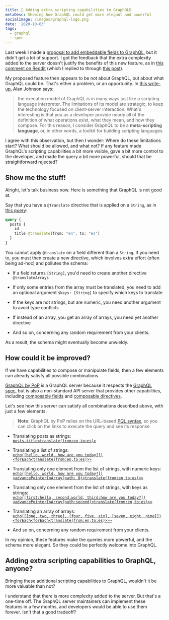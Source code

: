```yaml
---
title: 💪 Adding extra scripting capabilities to GraphQL⁉️
metaDesc: Showing how GraphQL could get more elegant and powerful
socialImage: /images/graphql-logo.png
date: '2020-10-03'
tags:
  - graphql
  - spec
---
```


Last week I made a [proposal to add embeddable fields to GraphQL](https://leoloso.com/posts/proposal-for-embeddable-fields-in-graphql-query/), but it didn't get a lot of support. I got the feedback that the extra complexity added to the server doesn't justify the benefits of this new feature, as in [this comment on Reddit](https://www.reddit.com/r/graphql/comments/j043rw/proposal_for_embeddable_fields_in_graphql/g6pvqcj) (which I replied to through [this post](https://leoloso.com/posts/justifying-embeddable-fields-in-graphql-query/)).

My proposed feature then appears to be not about GraphQL, but about what GraphQL could be. That's either a problem, or an opportunity. In [this write-up](https://artsy.github.io/blog/2018/05/08/is-graphql-the-future/), Alan Johnson says:

> the execution model of GraphQL is in many ways just like a scripting language interpreter. The limitations of its model are strategic, to keep the technology focused on client-server interaction. What's interesting is that you as a developer provide nearly all of the definition of what operations exist, what they mean, and how they compose. For this reason, I consider GraphQL to be a __meta-scripting language__, or, in other words, a toolkit for building scripting languages.

I agree with this observation, but then I wonder: Where do these limitations start? What should be allowed, and what not? If any feature made GraphQL's scripting capabilities a bit more visible, gave a bit more control to the developer, and made the query a bit more powerful, should that be straightforward rejected?

## Show me the stuff!

Alright, let's talk business now. Here is something that GraphQL is not good at.

Say that you have a `@translate` directive that is applied on a `String`, as in [this query](https://newapi.getpop.org/graphiql/?query=query%20%7B%0A%20%20posts%20%7B%0A%20%20%20%20id%0A%20%20%20%20title%20%40translate(from%3A%20%22en%22%2C%20to%3A%20%22es%22)%0A%20%20%7D%0A%7D):

```graphql
query {
  posts {
    id
    title @translate(from: "en", to: "es")
  }
}
```

You cannot apply `@translate` on a field different than a `String`. If you need to, you must then create a new directive, which involves extra effort (often being ad-hoc) and pollutes the schema:

- If a field returns `[String]`, you'd need to create another directive `@translateArrays` 

- If only some entries from the array must be translated, you need to add an optional argument `$keys: [String]` to specify which keys to translate

- If the keys are not strings, but are numeric, you need another argument to avoid type conflicts

- If instead of an array, you get an array of arrays, you need yet another directive

- And so on, concerning any random requirement from your clients.

As a result, the schema might eventually become unwieldy.

## How could it be improved?

If we have capabilities to compose or manipulate fields, then a few elements can already satisfy all possible combinations.

[GraphQL by PoP](https://graphql-by-pop.com) is a GraphQL server because it respects the [GraphQL spec](https://spec.graphql.org/), but is also a non-standard API server that provides other capabilities, including [composable fields](https://github.com/graphql/graphql-spec/issues/682) and [composable directives](https://github.com/graphql/graphql-spec/issues/683).

Let's see how this server can satisfy all combinations described above, with just a few elements:

> **Note:** GraphQL by PoP relies on the URL-based [PQL syntax](https://graphql-by-pop.com/docs/extended/pql.html), so you can click on the links to execute the query and see its response

- Translating posts as strings:<br/><a href="https://newapi.getpop.org/api/graphql/?query=posts.title%3Ctranslate(from:en,to:es)%3E" target="_blank">`posts.title<translate(from:en,to:es)>`</a>

- Translating a list of strings:<br/><a href="https://newapi.getpop.org/api/graphql/?query=echo([hello, world, how are you today?])%3CforEach%3Ctranslate(from:en,to:es)%3E%3E" target="_blank">`echo([hello, world, how are you today?])<forEach<translate(from:en,to:es)>>`</a>

- Translating only one element from the list of strings, with numeric keys:<br/><a href="https://newapi.getpop.org/api/graphql/?query=echo([hello,%20world,how%20are%20you%20today?])%3CadvancePointerInArray(path:0)%3Ctranslate(from:en,to:es)%3E%3E" target="_blank">`echo([hello, world, how are you today?])<advancePointerInArray(path: 0)<translate(from:en,to:es)>>`</a>

- Translating only one element from the list of strings, with keys as strings:<br/><a href="https://newapi.getpop.org/api/graphql/?query=echo([first:hello,second:world,third:how%20are%20you%20today?])%3CadvancePointerInArray(path:second)%3Ctranslate(from:en,to:es)%3E%3E" target="_blank">`echo([first:hello, second:world, third:how are you today?])<advancePointerInArray(path:second)<translate(from:en,to:es)>>`</a>

- Translating an array of arrays:<br/><a href="https://newapi.getpop.org/api/graphql/?query=echo([[one,two,three],[four,five,six],[seven,eight,nine]])%3CforEach%3CforEach%3Ctranslate(from:en,to:es)%3E%3E%3E" target="_blank">`echo([[one, two, three], [four, five, six], [seven, eight, nine]])<forEach<forEach<translate(from:en,to:es)>>>`</a>

- And so on, concerning any random requirement from your clients.

In my opinion, these features make the queries more powerful, and the schema more elegant. So they could be perfectly welcome into GraphQL.

## Adding extra scripting capabilities to GraphQL, anyone?

Bringing these additional scripting capabilities to GraphQL, wouldn't it be more valuable than not?

I understand that there is more complexity added to the server. But that's a one-time off. The GraphQL server maintainers can implement these features in a few months, and developers would be able to use them forever. Isn't that a good tradeoff?